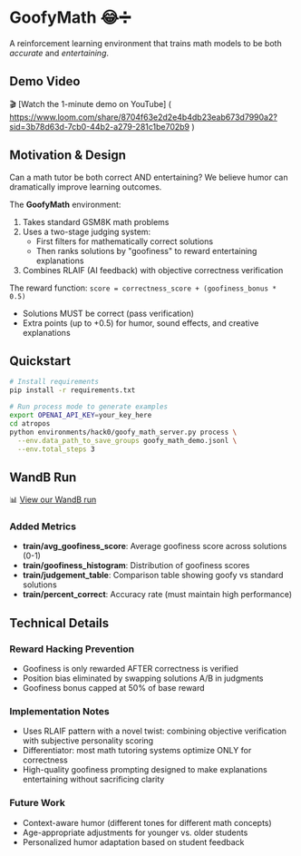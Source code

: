 # GoofyMath 😂➗

A reinforcement learning environment that trains math models to be both *accurate* and *entertaining*.

## Demo Video

🎬 [Watch the 1-minute demo on YouTube]
( https://www.loom.com/share/8704f63e2d2e4b4db23eab673d7990a2?sid=3b78d63d-7cb0-44b2-a279-281c1be702b9 )

## Motivation & Design

Can a math tutor be both correct AND entertaining? We believe humor can dramatically improve learning outcomes.

The **GoofyMath** environment:
1. Takes standard GSM8K math problems
2. Uses a two-stage judging system:
   - First filters for mathematically correct solutions
   - Then ranks solutions by "goofiness" to reward entertaining explanations
3. Combines RLAIF (AI feedback) with objective correctness verification

The reward function: `score = correctness_score + (goofiness_bonus * 0.5)`
- Solutions MUST be correct (pass verification)
- Extra points (up to +0.5) for humor, sound effects, and creative explanations

## Quickstart

```bash
# Install requirements
pip install -r requirements.txt

# Run process mode to generate examples
export OPENAI_API_KEY=your_key_here
cd atropos
python environments/hack0/goofy_math_server.py process \
  --env.data_path_to_save_groups goofy_math_demo.jsonl \
  --env.total_steps 3
```

## WandB Run

📊 [View our WandB run](https://wandb.ai/goofymath/goofy_math/runs/z92gd2j4)

### Added Metrics
- **train/avg_goofiness_score**: Average goofiness score across solutions (0-1)
- **train/goofiness_histogram**: Distribution of goofiness scores
- **train/judgement_table**: Comparison table showing goofy vs standard solutions
- **train/percent_correct**: Accuracy rate (must maintain high performance)

## Technical Details

### Reward Hacking Prevention
- Goofiness is only rewarded AFTER correctness is verified
- Position bias eliminated by swapping solutions A/B in judgments
- Goofiness bonus capped at 50% of base reward

### Implementation Notes
- Uses RLAIF pattern with a novel twist: combining objective verification with subjective personality scoring
- Differentiator: most math tutoring systems optimize ONLY for correctness
- High-quality goofiness prompting designed to make explanations entertaining without sacrificing clarity

### Future Work
- Context-aware humor (different tones for different math concepts)
- Age-appropriate adjustments for younger vs. older students
- Personalized humor adaptation based on student feedback
